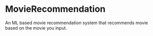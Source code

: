 # MovieRecommendation
An ML based movie recommendation system that recommends movie based on the movie you input.
